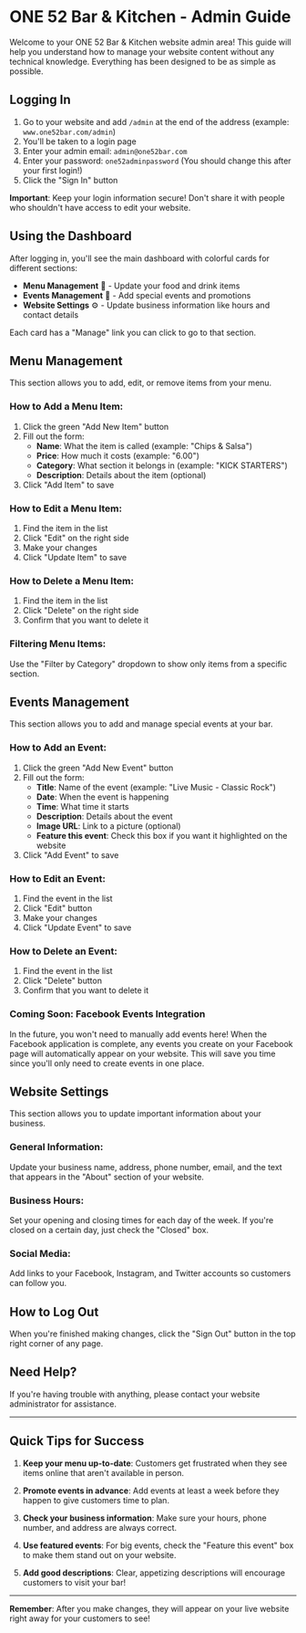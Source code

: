 # ONE 52 Bar & Kitchen - Admin Guide

Welcome to your ONE 52 Bar & Kitchen website admin area! This guide will help you understand how to manage your website content without any technical knowledge. Everything has been designed to be as simple as possible.

## Logging In

1. Go to your website and add `/admin` at the end of the address (example: `www.one52bar.com/admin`)
2. You'll be taken to a login page
3. Enter your admin email: `admin@one52bar.com`
4. Enter your password: `one52adminpassword` (You should change this after your first login!)
5. Click the "Sign In" button

**Important**: Keep your login information secure! Don't share it with people who shouldn't have access to edit your website.

## Using the Dashboard

After logging in, you'll see the main dashboard with colorful cards for different sections:

- **Menu Management** 🍔 - Update your food and drink items
- **Events Management** 🎵 - Add special events and promotions
- **Website Settings** ⚙️ - Update business information like hours and contact details

Each card has a "Manage" link you can click to go to that section.

## Menu Management

This section allows you to add, edit, or remove items from your menu.

### How to Add a Menu Item:

1. Click the green "Add New Item" button
2. Fill out the form:
   - **Name**: What the item is called (example: "Chips & Salsa")
   - **Price**: How much it costs (example: "6.00")
   - **Category**: What section it belongs in (example: "KICK STARTERS")
   - **Description**: Details about the item (optional)
3. Click "Add Item" to save

### How to Edit a Menu Item:

1. Find the item in the list
2. Click "Edit" on the right side
3. Make your changes
4. Click "Update Item" to save

### How to Delete a Menu Item:

1. Find the item in the list
2. Click "Delete" on the right side
3. Confirm that you want to delete it

### Filtering Menu Items:

Use the "Filter by Category" dropdown to show only items from a specific section.

## Events Management

This section allows you to add and manage special events at your bar.

### How to Add an Event:

1. Click the green "Add New Event" button
2. Fill out the form:
   - **Title**: Name of the event (example: "Live Music - Classic Rock")
   - **Date**: When the event is happening
   - **Time**: What time it starts
   - **Description**: Details about the event
   - **Image URL**: Link to a picture (optional)
   - **Feature this event**: Check this box if you want it highlighted on the website
3. Click "Add Event" to save

### How to Edit an Event:

1. Find the event in the list
2. Click "Edit" button
3. Make your changes
4. Click "Update Event" to save

### How to Delete an Event:

1. Find the event in the list
2. Click "Delete" button
3. Confirm that you want to delete it

### Coming Soon: Facebook Events Integration

In the future, you won't need to manually add events here! When the Facebook application is complete, any events you create on your Facebook page will automatically appear on your website. This will save you time since you'll only need to create events in one place.

## Website Settings

This section allows you to update important information about your business.

### General Information:

Update your business name, address, phone number, email, and the text that appears in the "About" section of your website.

### Business Hours:

Set your opening and closing times for each day of the week. If you're closed on a certain day, just check the "Closed" box.

### Social Media:

Add links to your Facebook, Instagram, and Twitter accounts so customers can follow you.

## How to Log Out

When you're finished making changes, click the "Sign Out" button in the top right corner of any page.

## Need Help?

If you're having trouble with anything, please contact your website administrator for assistance.

---

## Quick Tips for Success

1. **Keep your menu up-to-date**: Customers get frustrated when they see items online that aren't available in person.

2. **Promote events in advance**: Add events at least a week before they happen to give customers time to plan.

3. **Check your business information**: Make sure your hours, phone number, and address are always correct.

4. **Use featured events**: For big events, check the "Feature this event" box to make them stand out on your website.

5. **Add good descriptions**: Clear, appetizing descriptions will encourage customers to visit your bar!

---

**Remember**: After you make changes, they will appear on your live website right away for your customers to see! 